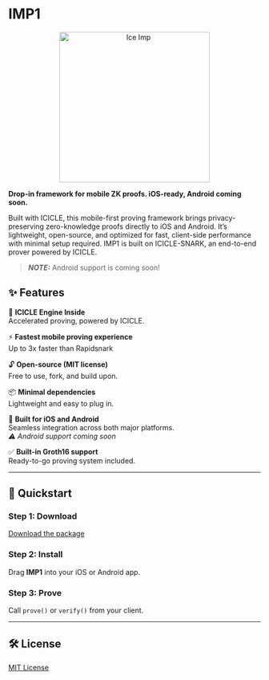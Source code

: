 # IMP1

<div align="center">
  <img src="https://github.com/user-attachments/assets/67d85e08-5739-40a4-84a1-f631d3280eaf" alt="Ice Imp" width="300"/>
</div>

**Drop-in framework for mobile ZK proofs. iOS-ready, Android coming soon.**

Built with ICICLE, this mobile-first proving framework brings privacy-preserving zero-knowledge proofs directly to iOS and Android. It’s lightweight, open-source, and optimized for fast, client-side performance with minimal setup required. IMP1 is built on ICICLE-SNARK, an end-to-end prover powered by ICICLE.

> **_NOTE:_** Android support is coming soon!

## ✨ Features

🔧 **ICICLE Engine Inside**  
  Accelerated proving, powered by ICICLE.

⚡ **Fastest mobile proving experience**  
Up to 3x faster than Rapidsnark

🔓 **Open-source (MIT license)**  
  Free to use, fork, and build upon.

📦 **Minimal dependencies**  
  Lightweight and easy to plug in.

📱 **Built for iOS and Android**  
  Seamless integration across both major platforms.  
  _⚠ Android support coming soon_

✅ **Built-in Groth16 support**  
  Ready-to-go proving system included.

---

## 🚀 Quickstart

### Step 1: Download  
[Download the package](https://github.com/ingonyama-zk/imp1/releases/download/v0.1.0/icicle-snark.xcframework.zip) 

### Step 2: Install  
Drag **IMP1** into your iOS or Android app.

### Step 3: Prove  
Call `prove()` or `verify()` from your client.

---

## 🛠 License

[MIT License](./LICENSE)
